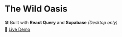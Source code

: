# The Wild Oasis

🛠️ Built with **React Query** and **Supabase** *(Desktop only)*  
🔗 [Live Demo](https://the-wild-oasis-ten-rose.vercel.app)


